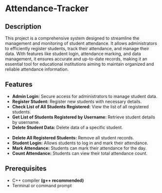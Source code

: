 <h1>Attendance-Tracker</h1>

<h2>Description</h2>

<p>This project is a comprehensive system designed to streamline the management and monitoring of student attendance. It allows administrators to efficiently register students, track their attendance, and manage their data. With features like student login, attendance marking, and data management, it ensures accurate and up-to-date records, making it an essential tool for educational institutions aiming to maintain organized and reliable attendance information.</p>

<h2>Features</h2>
<ul>
  <li><strong>Admin Login:</strong> Secure access for administrators to manage student data.</li>
  <li><strong>Register Student:</strong> Register new students with necessary details.</li>
  <li><strong>Check List of All Students Registered:</strong> View the list of all registered students.</li>
  <li><strong>Get List of Students Registered by Username:</strong> Retrieve student details by username.</li>
  <li><strong>Delete Student Data:</strong> Delete data of a specific student.</li><br>
  <li><strong>Delete All Registered Students:</strong> Remove all student records.</li>
  
  <li><strong>Student Login:</strong> Allows students to log in and mark their attendance.</li>
  <li><strong>Mark Attendance:</strong> Students can mark their attendance for the day.</li>
  <li><strong>Count Attendance:</strong> Students can view their total attendance count.</li>
</ul>

<h2>Prerequisites</h2>
<ul>
  <li>C++ compiler <strong>(g++ recommended)</strong></li>
  <li>Terminal or command prompt</li>
</ul>
